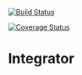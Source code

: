 [![Build Status](https://travis-ci.org/emmygozi/Integrator.svg?branch=testing)](https://travis-ci.org/emmygozi/Integrator)

[![Coverage Status](https://coveralls.io/repos/github/emmygozi/Integrator/badge.svg?branch=testing)](https://coveralls.io/github/emmygozi/Integrator?branch=testing)
# Integrator
